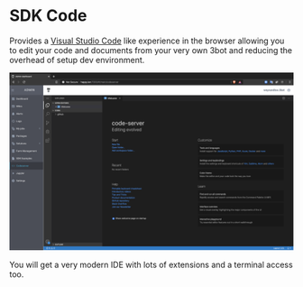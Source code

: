 # SDK Code

Provides a [Visual Studio Code](https://code.visualstudio.com) like experience in the browser allowing you to edit your code and documents from your very own 3bot and reducing the overhead of setup dev environment. 

![SDK Code](../tab_explanation/img/codeserver.png)

You will get a very modern IDE with lots of extensions and a terminal access too.